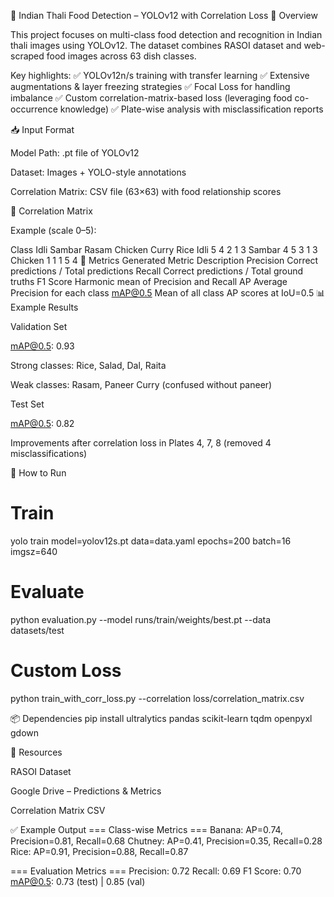 🍱 Indian Thali Food Detection – YOLOv12 with Correlation Loss
📌 Overview

This project focuses on multi-class food detection and recognition in Indian thali images using YOLOv12.
The dataset combines RASOI dataset and web-scraped food images across 63 dish classes.

Key highlights:
✅ YOLOv12n/s training with transfer learning
✅ Extensive augmentations & layer freezing strategies
✅ Focal Loss for handling imbalance
✅ Custom correlation-matrix-based loss (leveraging food co-occurrence knowledge)
✅ Plate-wise analysis with misclassification reports

📥 Input Format

Model Path: .pt file of YOLOv12

Dataset: Images + YOLO-style annotations

Correlation Matrix: CSV file (63×63) with food relationship scores

📝 Correlation Matrix

Example (scale 0–5):

Class	Idli	Sambar	Rasam	Chicken Curry	Rice
Idli	5	4	2	1	3
Sambar	4	5	3	1	3
Chicken	1	1	1	5	4
🧪 Metrics Generated
Metric	Description
Precision	Correct predictions / Total predictions
Recall	Correct predictions / Total ground truths
F1 Score	Harmonic mean of Precision and Recall
AP	Average Precision for each class
mAP@0.5	Mean of all class AP scores at IoU=0.5
📊 Example Results

Validation Set

mAP@0.5: 0.93

Strong classes: Rice, Salad, Dal, Raita

Weak classes: Rasam, Paneer Curry (confused without paneer)

Test Set

mAP@0.5: 0.82

Improvements after correlation loss in Plates 4, 7, 8 (removed 4 misclassifications)

🚀 How to Run
# Train
yolo train model=yolov12s.pt data=data.yaml epochs=200 batch=16 imgsz=640

# Evaluate
python evaluation.py --model runs/train/weights/best.pt --data datasets/test

# Custom Loss
python train_with_corr_loss.py --correlation loss/correlation_matrix.csv

📦 Dependencies
pip install ultralytics pandas scikit-learn tqdm openpyxl gdown

🔗 Resources

RASOI Dataset

Google Drive – Predictions & Metrics

Correlation Matrix CSV

✅ Example Output
=== Class-wise Metrics ===
Banana: AP=0.74, Precision=0.81, Recall=0.68
Chutney: AP=0.41, Precision=0.35, Recall=0.28
Rice:    AP=0.91, Precision=0.88, Recall=0.87

=== Evaluation Metrics ===
Precision: 0.72
Recall:    0.69
F1 Score:  0.70
mAP@0.5:   0.73 (test) | 0.85 (val)
